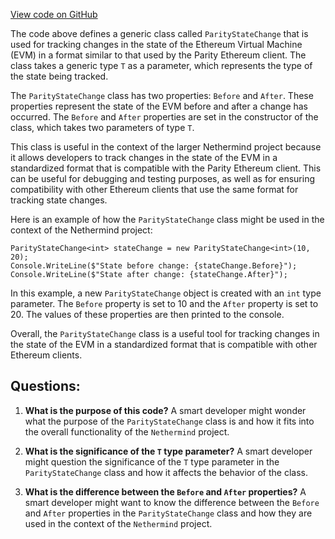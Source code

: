 [View code on GitHub](https://github.com/NethermindEth/nethermind/src/Nethermind/Nethermind.Evm/Tracing/ParityStyle/ParityStateChange.cs)

The code above defines a generic class called `ParityStateChange` that is used for tracking changes in the state of the Ethereum Virtual Machine (EVM) in a format similar to that used by the Parity Ethereum client. The class takes a generic type `T` as a parameter, which represents the type of the state being tracked. 

The `ParityStateChange` class has two properties: `Before` and `After`. These properties represent the state of the EVM before and after a change has occurred. The `Before` and `After` properties are set in the constructor of the class, which takes two parameters of type `T`. 

This class is useful in the context of the larger Nethermind project because it allows developers to track changes in the state of the EVM in a standardized format that is compatible with the Parity Ethereum client. This can be useful for debugging and testing purposes, as well as for ensuring compatibility with other Ethereum clients that use the same format for tracking state changes.

Here is an example of how the `ParityStateChange` class might be used in the context of the Nethermind project:

```
ParityStateChange<int> stateChange = new ParityStateChange<int>(10, 20);
Console.WriteLine($"State before change: {stateChange.Before}");
Console.WriteLine($"State after change: {stateChange.After}");
```

In this example, a new `ParityStateChange` object is created with an `int` type parameter. The `Before` property is set to 10 and the `After` property is set to 20. The values of these properties are then printed to the console. 

Overall, the `ParityStateChange` class is a useful tool for tracking changes in the state of the EVM in a standardized format that is compatible with other Ethereum clients.
## Questions: 
 1. **What is the purpose of this code?** 
A smart developer might wonder what the purpose of the `ParityStateChange` class is and how it fits into the overall functionality of the `Nethermind` project.

2. **What is the significance of the `T` type parameter?** 
A smart developer might question the significance of the `T` type parameter in the `ParityStateChange` class and how it affects the behavior of the class.

3. **What is the difference between the `Before` and `After` properties?** 
A smart developer might want to know the difference between the `Before` and `After` properties in the `ParityStateChange` class and how they are used in the context of the `Nethermind` project.